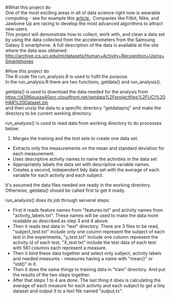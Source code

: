#What this project do  
One of the most exciting areas in all of data science right now is wearable computing - see for example this [article ](http://www.insideactivitytracking.com/data-science-activity-tracking-and-the-battle-for-the-worlds-top-sports-brand/). Companies like Fitbit, Nike, and Jawbone Up are racing to develop the most advanced algorithms to attract new users.   
This project will demonstrate how to collect, work with, and clean a data set by using the data collected from the accelerometers from the Samsung Galaxy S smartphone. A full description of the data is available at the site where the data was obtained:   
http://archive.ics.uci.edu/ml/datasets/Human+Activity+Recognition+Using+Smartphones 

#How this project do  
The R code file run_analysis.R is used to fulfil the purpose.   
In the run_analysis.R there are two functions, getdata() and run_analysis().  
  
getdata() is used to download the data needed for the analysis from https://d396qusza40orc.cloudfront.net/getdata%2Fprojectfiles%2FUCI%20HAR%20Dataset.zip  
and then unzip the data to a specific directory "getdataproj" and make the directory to be current working directory.

run_analysis() is used to read data from working directory to do processes below:  
  1. Merges the training and the test sets to create one data set.  
  - Extracts only the measurements on the mean and standard deviation for each measurement. 
  - Uses descriptive activity names to name the activities in the data set
  - Appropriately labels the data set with descriptive variable names. 
  - Creates a second, independent tidy data set with the average of each variable for each activity and each subject. 
  
It's assumed the data files needed are ready in the working directory. Otherwise, getdata() should be called first to get it ready.

run_analysis() does its job through serveral steps:  
* First it reads feature names from "features.txt" and activity names from "activity_labels.txt". These names will be used to make the data more readable as described as step 3 and 4 above.  
* Then it reads test data in "test" directory. There are 3 files to be read, "subject_test.txt" include only one column represent the subject of each test in the experiments, "y_test.txt" include one column represent the activity id of each test, "X_test.txt" include the test data of each test with 561 columns each represent a measure.  
* Then it bind these data together and select only subject, activity labels and needed measures - measures having a name with "mean()" or "std()" in it.  
* Then it does the same things to training data in "train" directory. And put the results of the two steps together.  
* After that steps 1 to 4 are done. The last thing it does is calculating the average of each measure for each activity and each subject to get a tiny dataset and output it to a text file named "output.tx".